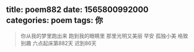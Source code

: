 title: poem882
date: 1565800992000
categories: poem
tags: 你
---
> 你从我的梦里跑出来
跑到我的眼睛里
那里光明又美丽
早安
孤独小美
格致别趣
六点起床第882天 迟到86天